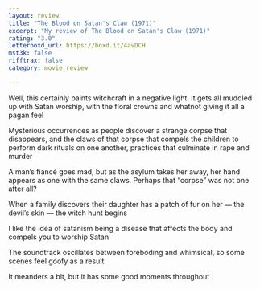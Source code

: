```yaml
---
layout: review
title: "The Blood on Satan's Claw (1971)"
excerpt: "My review of The Blood on Satan's Claw (1971)"
rating: "3.0"
letterboxd_url: https://boxd.it/4avDCH
mst3k: false
rifftrax: false
category: movie_review

---
```


Well, this certainly paints witchcraft in a negative light. It gets all muddled up with Satan worship, with the floral crowns and whatnot giving it all a pagan feel

Mysterious occurrences as people discover a strange corpse that disappears, and the claws of that corpse that compels the children to perform dark rituals on one another, practices that culminate in rape and murder

A man’s fiancé goes mad, but as the asylum takes her away, her hand appears as one with the same claws. Perhaps that “corpse” was not one after all?

When a family discovers their daughter has a patch of fur on her — the devil’s skin — the witch hunt begins

I like the idea of satanism being a disease that affects the body and compels you to worship Satan

The soundtrack oscillates between foreboding and whimsical, so some scenes feel goofy as a result

It meanders a bit, but it has some good moments throughout